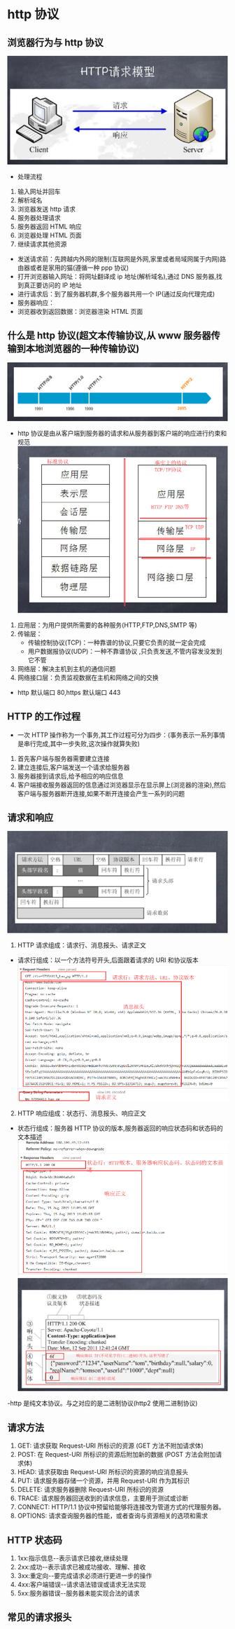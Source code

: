 # http 协议

## 浏览器行为与 http 协议

![http请求模型](../images/http请求模型.png)

- 处理流程

1. 输入网址并回车
2. 解析域名
3. 浏览器发送 http 请求
4. 服务器处理请求
5. 服务器返回 HTML 响应
6. 浏览器处理 HTML 页面
7. 继续请求其他资源

- 发送请求前：先跨越内外网的限制(互联网是外网,家里或者局域网属于内网)路由器或者是家用的猫(遵循一种 ppp 协议)
- 打开浏览器输入网址：将网址翻译成 ip 地址(解析域名),通过 DNS 服务器,找到真正要访问的 IP 地址
- 进行请求后：到了服务器机群,多个服务器共用一个 IP(通过反向代理完成)
- 服务器响应：
- 浏览器收到返回数据：浏览器渲染 HTML 页面

## 什么是 http 协议(超文本传输协议,从 www 服务器传输到本地浏览器的一种传输协议)

![http协议发展](../images/http协议发展.png)

- http 协议是由从客户端到服务器的请求和从服务器到客户端的响应进行约束和规范
  ![TCPIP协议栈](../images/TCPIP协议栈.png)

1. 应用层：为用户提供所需要的各种服务(HTTP,FTP,DNS,SMTP 等)
2. 传输层：
   - 传输控制协议(TCP)：一种靠谱的协议,只要它负责的就一定会完成
   - 用户数据报协议(UDP)：一种不靠谱协议 ,只负责发送,不管内容发没发到它不管
3. 网络层：解决主机到主机的通信问题
4. 网络接口层：负责监视数据在主机和网络之间的交换

- http 默认端口 80,https 默认端口 443

## HTTP 的工作过程

- 一次 HTTP 操作称为一个事务,其工作过程可分为四步：(事务表示一系列事情是串行完成,其中一步失败,这次操作就算失败)

1. 首先客户端与服务器需要建立连接
2. 建立连接后,客户端发送一个请求给服务器
3. 服务器接到请求后,给予相应的响应信息
4. 客户端接收服务器返回的信息通过浏览器显示在显示屏上(浏览器的渲染),然后客户端与服务器断开连接,如果不断开连接会产生一系列的问题

## 请求和响应

![http请求格式](../images/http请求格式.png)

1. HTTP 请求组成：请求行、消息报头、请求正文

- 请求行组成：以一个方法符号开头,后面跟着请求的 URI 和协议版本
  ![http请求组成](../images/http请求组成.png)

2. HTTP 响应组成：状态行、消息报头、响应正文

- 状态行组成：服务器 HTTP 协议的版本,服务器返回的响应状态码和状态码的文本描述
  ![http响应组成](../images/http响应组成.png)
  ![http响应组成2](../images/http响应组成2.png)

-http 是纯文本协议。与之对应的是二进制协议(http2 使用二进制协议)

## 请求方法

1. GET: 请求获取 Request-URI 所标识的资源 (GET 方法不附加请求体)
2. POST: 在 Request-URI 所标识的资源后附加新的数据 (POST 方法会附加请求体)
3. HEAD: 请求获取由 Request-URI 所标识的资源的响应消息报头
4. PUT: 请求服务器存储一个资源，并用 Request-URI 作为其标识
5. DELETE: 请求服务器删除 Request-URI 所标识的资源
6. TRACE: 请求服务器回送收到的请求信息，主要用于测试或诊断
7. CONNECT: HTTP/1.1 协议中预留给能够将连接改为管道方式的代理服务器。
8. OPTIONS: 请求查询服务器的性能，或者查询与资源相关的选项和需求

## HTTP 状态码

1. 1xx:指示信息--表示请求已接收,继续处理
2. 2xx:成功--表示请求已被成功接收、理解、接收
3. 3xx:重定向--要完成请求必须进行更进一步的操作
4. 4xx:客户端错误--请求语法错误或请求无法实现
5. 5xx:服务器错误--服务器未能实现合法的请求

## 常见的请求报头

